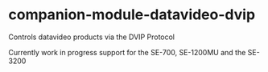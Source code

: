 # companion-module-datavideo-dvip
Controls datavideo products via the DVIP Protocol

Currently work in progress support for the SE-700, SE-1200MU and the SE-3200
